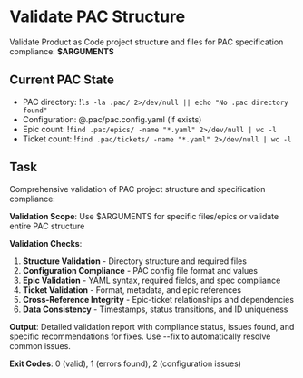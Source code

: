 
# Validate PAC Structure

Validate Product as Code project structure and files for PAC specification compliance: **$ARGUMENTS**

## Current PAC State

- PAC directory: !`ls -la .pac/ 2>/dev/null || echo "No .pac directory found"`
- Configuration: @.pac/pac.config.yaml (if exists)
- Epic count: !`find .pac/epics/ -name "*.yaml" 2>/dev/null | wc -l`
- Ticket count: !`find .pac/tickets/ -name "*.yaml" 2>/dev/null | wc -l`

## Task

Comprehensive validation of PAC project structure and specification compliance:

**Validation Scope**: Use $ARGUMENTS for specific files/epics or validate entire PAC structure

**Validation Checks**:
1. **Structure Validation** - Directory structure and required files
2. **Configuration Compliance** - PAC config file format and values
3. **Epic Validation** - YAML syntax, required fields, and spec compliance
4. **Ticket Validation** - Format, metadata, and epic references
5. **Cross-Reference Integrity** - Epic-ticket relationships and dependencies
6. **Data Consistency** - Timestamps, status transitions, and ID uniqueness

**Output**: Detailed validation report with compliance status, issues found, and specific recommendations for fixes. Use --fix to automatically resolve common issues.

**Exit Codes**: 0 (valid), 1 (errors found), 2 (configuration issues)
